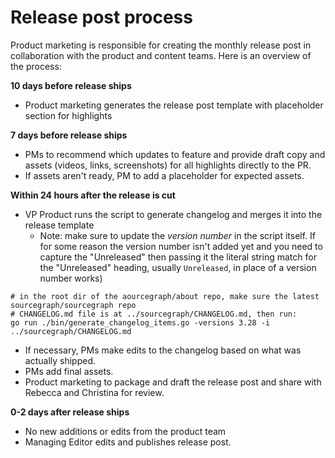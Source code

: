 # Release post process

Product marketing is responsible for creating the monthly release post in collaboration with the product and content teams. Here is an overview of the process:

**10 days before release ships**

- Product marketing generates the release post template with placeholder section for highlights

**7 days before release ships**

- PMs to recommend which updates to feature and provide draft copy and assets (videos, links, screenshots) for all highlights directly to the PR.
- If assets aren't ready, PM to add a placeholder for expected assets.

**Within 24 hours after the release is cut**

- VP Product runs the script to generate changelog and merges it into the release template
  - Note: make sure to update the _version number_ in the script itself. If for some reason the version number isn't added yet and you need to capture the "Unreleased" then passing it the literal string match for the "Unreleased" heading, usually `Unreleased`, in place of a version number works)

```
# in the root dir of the aourcegraph/about repo, make sure the latest sourcegraph/sourcegraph repo
# CHANGELOG.md file is at ../sourcegraph/CHANGELOG.md, then run:
go run ./bin/generate_changelog_items.go -versions 3.28 -i ../sourcegraph/CHANGELOG.md
```

- If necessary, PMs make edits to the changelog based on what was actually shipped.
- PMs add final assets.
- Product marketing to package and draft the release post and share with Rebecca and Christina for review.

**0-2 days after release ships**

- No new additions or edits from the product team
- Managing Editor edits and publishes release post.
